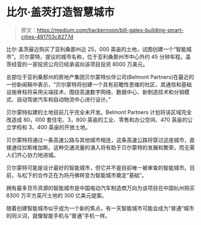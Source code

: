 # 比尔·盖茨打造智慧城市

> 原文：<https://medium.com/hackernoon/bill-gates-building-smart-cities-491703c8277d>

比尔·盖茨最近购买了亚利桑那州近 25，000 英亩的土地，试图创建一个“智能城市”。贝尔蒙特，提议的城市名称，位于亚利桑那州市中心外约 45 分钟车程。盖茨经营的一家投资公司已经承诺向该项目投资 8000 万美元。

总部位于亚利桑那州的房地产集团贝尔蒙特伙伴公司(Belmont Partners)在最近的一份新闻稿中表示，“贝尔蒙特将创建一个具有前瞻性思维的社区，其通信和基础设施脊柱将采用尖端技术，围绕高速数字网络、数据中心、新制造技术和分销模式、自动驾驶汽车和自动物流中心进行设计。”

贝尔蒙特拟建的土地目前几乎完全未开发。Belmont Partners 计划将该区域完全改造成 80，000 套住宅、3，800 英亩的工业、零售和办公空间、470 英亩的公立学校和 3，400 英亩的开放土地。

贝尔蒙特将通过一条高速公路与其他城市相连，这条高速公路将穿过这座城市，直接通往拉斯维加斯。这种交通流量的涌入将有助于贝尔蒙特的发展和繁荣，而无需人们齐心协力地进城。

贝尔蒙特可能是设计最好的智能城市，但它并不是目前唯一被审查的智能城市。目前，与松下的合作正在为将丹佛转变为智能城市奠定“基础”。

拥有最多货币资源的智能城市是中国电动汽车制造商万向为该项目在中国杭州购买 8300 万平方英尺土地的 300 亿美元提案。

随着创建智能城市似乎成为一个新的焦点，有一天智能城市可能会成为“普通”城市的同义词，就像智能手机与“普通”手机一样。
